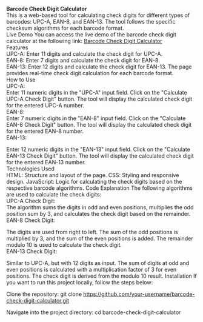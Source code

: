<b> Barcode Check Digit Calculator </b> <br>
This is a web-based tool for calculating check digits for different types of barcodes: UPC-A, EAN-8, and EAN-13. The tool follows the specific checksum algorithms for each barcode format.
<br>
Live Demo
You can access the live demo of the barcode check digit calculator at the following link: [Barcode Check Digit Calculator
](https://barcode-check-digit-calculator.vercel.app/)
<br>
Features<br>
UPC-A: Enter 11 digits and calculate the check digit for UPC-A.
<br>EAN-8: Enter 7 digits and calculate the check digit for EAN-8.
<br>EAN-13: Enter 12 digits and calculate the check digit for EAN-13.
The page provides real-time check digit calculation for each barcode format.
<br>
How to Use
<br>UPC-A:
<br>
Enter 11 numeric digits in the "UPC-A" input field.
Click on the "Calculate UPC-A Check Digit" button.
The tool will display the calculated check digit for the entered UPC-A number.
<br>
EAN-8:
<br>
Enter 7 numeric digits in the "EAN-8" input field.
Click on the "Calculate EAN-8 Check Digit" button.
The tool will display the calculated check digit for the entered EAN-8 number.
<br>EAN-13:

Enter 12 numeric digits in the "EAN-13" input field.
Click on the "Calculate EAN-13 Check Digit" button.
The tool will display the calculated check digit for the entered EAN-13 number.
<br>Technologies Used
<br>HTML: Structure and layout of the page.
CSS: Styling and responsive design.
JavaScript: Logic for calculating the check digits based on the respective barcode algorithms.
Code Explanation
The following algorithms are used to calculate the check digits:
<br>
UPC-A Check Digit:
<br>
The algorithm sums the digits in odd and even positions, multiplies the odd position sum by 3, and calculates the check digit based on the remainder.
<br>EAN-8 Check Digit:

The digits are used from right to left. The sum of the odd positions is multiplied by 3, and the sum of the even positions is added. The remainder modulo 10 is used to calculate the check digit.
<br>EAN-13 Check Digit:

Similar to UPC-A, but with 12 digits as input. The sum of digits at odd and even positions is calculated with a multiplication factor of 3 for even positions. The check digit is derived from the modulo 10 result.
Installation
If you want to run this project locally, follow the steps below:

Clone the repository:
git clone https://github.com/your-username/barcode-check-digit-calculator.git

Navigate into the project directory:
cd barcode-check-digit-calculator
